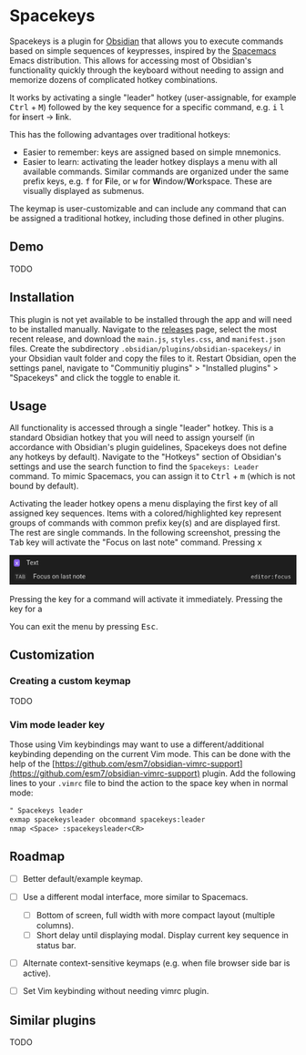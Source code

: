 # Spacekeys

Spacekeys is a plugin for [Obsidian](https://obsidian.md) that allows you to execute commands based on simple sequences of keypresses, inspired by the [Spacemacs](https://www.spacemacs.org/) Emacs distribution. This allows for accessing most of Obsidian's functionality quickly through the keyboard without needing to assign and memorize dozens of complicated hotkey combinations.

It works by activating a single "leader" hotkey (user-assignable, for example <kbd>Ctrl</kbd> + <kbd>M</kbd>) followed by the key sequence for a specific command, e.g. <kbd>i</kbd> <kbd>l</kbd> for **i**nsert → **l**ink.

This has the following advantages over traditional hotkeys:

- Easier to remember: keys are assigned based on simple mnemonics.
- Easier to learn: activating the leader hotkey displays a menu with all available commands. Similar commands are organized under the same prefix keys, e.g. <kbd>f</kbd> for **F**ile, or <kbd>w</kbd> for **W**indow/**W**orkspace. These are visually displayed as submenus.

The keymap is user-customizable and can include any command that can be assigned a traditional hotkey, including those defined in other plugins.


## Demo

TODO


## Installation

This plugin is not yet available to be installed through the app and will need to be installed manually. Navigate to the [releases](https://github.com/jlumpe/obsidian-spacekeys/releases/) page, select the most recent release, and download the `main.js`, `styles.css`, and `manifest.json` files. Create the subdirectory `.obsidian/plugins/obsidian-spacekeys/` in your Obsidian vault folder and copy the files to it. Restart Obsidian, open the settings panel, navigate to "Communitiy plugins" > "Installed plugins" > "Spacekeys" and click the toggle to enable it.


## Usage

All functionality is accessed through a single "leader" hotkey. This is a standard Obsidian hotkey that you will need to assign yourself (in accordance with Obsidian's plugin guidelines, Spacekeys does not define any hotkeys by default). Navigate to the "Hotkeys" section of Obsidian's settings and use the search function to find the `Spacekeys: Leader` command. To mimic Spacemacs, you can assign it to <kbd>Ctrl</kbd> + <kbd>m</kbd> (which is not bound by default).

Activating the leader hotkey opens a menu displaying the first key of all assigned key sequences. Items with a colored/highlighted key represent groups of commands with common prefix key(s) and are displayed first. The rest are single commands. In the following screenshot, pressing the <kbd>Tab</kbd> key will activate the "Focus on last note" command. Pressing <kbd>x</kbd>

![Group vs command](https://raw.githubusercontent.com/jlumpe/obsidian-spacekeys/master/resources/group-vs-command.png)

Pressing the key for a command will activate it immediately. Pressing the key for a


You can exit the menu by pressing <kbd>Esc</kbd>.


## Customization


### Creating a custom keymap

TODO


### Vim mode leader key

Those using Vim keybindings may want to use a different/additional keybinding depending on the
current Vim mode. This can be done with the help of the
[https://github.com/esm7/obsidian-vimrc-support](https://github.com/esm7/obsidian-vimrc-support)
plugin. Add the following lines to your `.vimrc` file to bind the action to the space key when in
normal mode:

```
" Spacekeys leader
exmap spacekeysleader obcommand spacekeys:leader
nmap <Space> :spacekeysleader<CR>
```


## Roadmap

- [ ] Better default/example keymap.
- [ ] Use a different modal interface, more similar to Spacemacs.
  - [ ] Bottom of screen, full width with more compact layout (multiple columns).
  - [ ] Short delay until displaying modal. Display current key sequence in status bar.
- [ ] Alternate context-sensitive keymaps (e.g. when file browser side bar is active).
- [ ] Set Vim keybinding without needing vimrc plugin.


## Similar plugins

TODO
